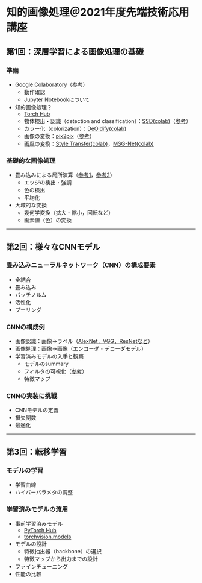 # 知的画像処理＠2021年度先端技術応用講座


## 第1回：深層学習による画像処理の基礎

### 準備
- [Google Colaboratory](https://colab.research.google.com/)（[参考](https://blog.kikagaku.co.jp/google-colab-howto)）
  - 動作確認
  - Jupyter Notebookについて
- 知的画像処理？
  - [Torch Hub](https://pytorch.org/hub/research-models)
  - 物体検出・認識（detection and classification）：[SSD(colab)](https://colab.research.google.com/github/pytorch/pytorch.github.io/blob/master/assets/hub/nvidia_deeplearningexamples_ssd.ipynb)（[参考](https://medium.com/zylapp/review-of-deep-learning-algorithms-for-object-detection-c1f3d437b852)）
  - カラー化（colorization）：[DeOldify(colab)](https://github.com/jantic/DeOldify/blob/master/ImageColorizerColab.ipynb)
  - 画像の変換：[pix2pix](https://phillipi.github.io/pix2pix/)（[参考](https://affinelayer.com/pixsrv/)）<!--（[pix2pix](https://githubtocolab.com/junyanz/pytorch-CycleGAN-and-pix2pix/blob/master/pix2pix.ipynb)）-->
  - 画風の変換：[Style Transfer(colab)](https://githubtocolab.com/tsakailab/iip/blob/main/sandbox/NeuralStyleTransfer.ipynb)，[MSG-Net(colab)](https://colab.research.google.com/github/zhanghang1989/PyTorch-Multi-Style-Transfer/blob/master/msgnet.ipynb)

### 基礎的な画像処理
- 畳み込みによる局所演算（[参考1](https://setosa.io/ev/image-kernels/)，[参考2](https://towardsdatascience.com/intuitively-understanding-convolutions-for-deep-learning-1f6f42faee1)）
  - エッジの検出・強調
  - 色の検出
  - 平均化
- 大域的な変換
  - 幾何学変換（拡大・縮小，回転など）
  - 画素値（色）の変換

---

## 第2回：様々なCNNモデル

### 畳み込みニューラルネットワーク（CNN）の構成要素
- 全結合
- 畳み込み
- バッチノルム
- 活性化
- プーリング

### CNNの構成例
- 画像認識：画像→ラベル（[AlexNet，VGG，ResNetなど](https://medium.com/zylapp/review-of-deep-learning-algorithms-for-image-classification-5fdbca4a05e2)）
- 画像処理：画像→画像（エンコーダ・デコーダモデル）
- 学習済みモデルの入手と観察
  - モデルのsummary
  - フィルタの可視化（[参考](https://towardsdatascience.com/visualizing-convolution-neural-networks-using-pytorch-3dfa843e74e)）
  - 特徴マップ

### CNNの実装に挑戦<!-- CNNで小さなAEを作ってフィルタカーネルを観察する -->
- CNNモデルの定義
- 損失関数
- 最適化

---

## 第3回：転移学習

### モデルの学習
- 学習曲線
- ハイパーパラメタの調整

### 学習済みモデルの流用
- 事前学習済みモデル<!-- https://note.nkmk.me/python-pytorch-hub-torchvision-models/ -->
  - [PyTorch Hub](https://pytorch.org/hub/)
  - [torchvision.models](https://pytorch.org/vision/stable/models.html)
- モデルの設計
  - 特徴抽出器（backbone）の選択
  - 特徴マップから出力までの設計
- ファインチューニング
- 性能の比較
